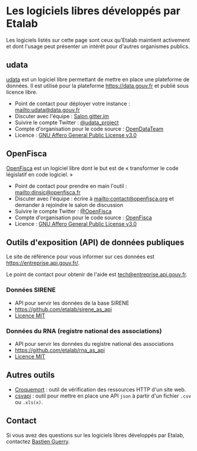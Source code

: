 # Les logiciels libres développés par Etalab

Les logiciels listés sur cette page sont ceux qu'Etalab maintient activement et dont l'usage peut présenter un intérêt pour d'autres organismes publics.

## udata

[udata](https://getudata.org) est un logiciel libre permettant de mettre en place une plateforme de données. Il est utilisé pour la plateforme https://data.gouv.fr et publié sous licence libre.

- Point de contact pour déployer votre instance : [mailto:udata@data.gouv.fr](udata@data.gouv.fr)
- Discuter avec l'équipe : [Salon gitter.im](https://gitter.im/opendatateam/udata)
- Suivire le compte Twitter : [@udata_project](https://twitter.com/udata_project)
- Compte d'organisation pour le code source : [OpenDataTeam](https://github.com/opendatateam/)
- Licence : [GNU Affero General Public License v3.0](https://github.com/opendatateam/udata/blob/master/LICENSE)

<!-- **Vous êtes un autre acteur?** Tenez-vous au courant des sessions d'information ouvertes au public. -->

## OpenFisca

[OpenFisca](https://openfisca.org/fr/) est un logiciel libre dont le but est de « transformer le code législatif en code logiciel. »

- Point de contact pour prendre en main l'outil : [mailto:dinsic@openfisca.fr](dinsic@openfisca.fr)
- Discuter avec l'équipe : écrire à [mailto:contact@openfisca.org](contact@openfisca.org) et demander à rejoindre le salon de discussion
- Suivire le compte Twitter : [@OpenFisca](https://twitter.com/OpenFisca)
- Compte d'organisation pour le code source : [OpenFisca](https://github.com/openfisca/)
- Licence : [GNU Affero General Public License v3.0](https://github.com/opendatateam/udata/blob/master/LICENSE)

## Outils d'exposition (API) de données publiques

Le site de référence pour vous informer sur ces données est
https://entreprise.api.gouv.fr/.

Le point de contact pour obtenir de l'aide est
[tech@entreprise.api.gouv.fr](mailto:tech@entreprise.api.gouv.fr).

### Données SIRENE

- API pour servir les données de la base SIRENE
- https://github.com/etalab/sirene_as_api
- [Licence MIT](https://github.com/etalab/sirene_as_api/blob/master/LICENSE)

### Données du RNA (registre national des associations)

- API pour servir les données du registre national des associations
- https://github.com/etalab/rna_as_api
- [Licence MIT](https://github.com/etalab/rna_as_api/blob/master/LICENSE)

<!-- ### Données du RNCS (registre national du commerce et des sociétés) -->

<!-- - API pour servir les données du registre national du commerce et des sociétés -->
<!-- - https://github.com/etalab/rncs_worker_api_entreprise -->
<!-- - Licence ? -->

## Autres outils

- [Croquemort](https://github.com/opendatateam/croquemort) : outil de vérification des ressources HTTP d'un site web.
- [csvapi](https://github.com/opendatateam/csvapi) : outil pour mettre en place une API `json` à partir d'un fichier `.csv` ou `.xls(x)`.

## Contact

Si vous avez des questions sur les logiciels libres développés par Etalab, contactez [Bastien Guerry](mailto:bastien.guerry@data.gouv.fr).
